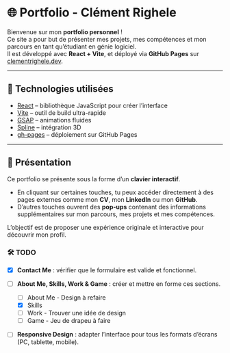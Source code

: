 # 🌐 Portfolio - Clément Righele

Bienvenue sur mon **portfolio personnel** !  
Ce site a pour but de présenter mes projets, mes compétences et mon parcours en tant qu’étudiant en génie logiciel.  
Il est développé avec **React + Vite**, et déployé via **GitHub Pages** sur [clementrighele.dev](https://clementrighele.dev).

---

## 🚀 Technologies utilisées

- [React](https://react.dev/) – bibliothèque JavaScript pour créer l’interface
- [Vite](https://vitejs.dev/) – outil de build ultra-rapide
- [GSAP](https://gsap.com/) – animations fluides
- [Spline](https://spline.design/) – intégration 3D
- [gh-pages](https://www.npmjs.com/package/gh-pages) – déploiement sur GitHub Pages

---

## 🎹 Présentation

Ce portfolio se présente sous la forme d’un **clavier interactif**.  
- En cliquant sur certaines touches, tu peux accéder directement à des pages externes comme mon **CV**, mon **LinkedIn** ou mon **GitHub**.  
- D’autres touches ouvrent des **pop-ups** contenant des informations supplémentaires sur mon parcours, mes projets et mes compétences.  

L’objectif est de proposer une expérience originale et interactive pour découvrir mon profil.


### 🛠️ TODO

- [x] **Contact Me** : vérifier que le formulaire est valide et fonctionnel.  
- [ ] **About Me, Skills, Work & Game** : créer et mettre en forme ces sections.  
  - [ ] About Me - Design à refaire
  - [x] Skills  
  - [ ] Work - Trouver une idée de design
  - [ ] Game - Jeu de drapeu à faire  
- [ ] **Responsive Design** : adapter l’interface pour tous les formats d’écrans (PC, tablette, mobile).  


